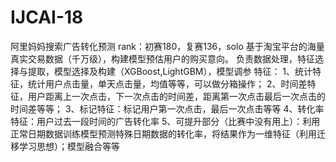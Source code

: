 # IJCAI-18
阿里妈妈搜索广告转化预测
rank：初赛180，复赛136，solo
基于淘宝平台的海量真实交易数据（千万级），构建模型预估用户的购买意向。
负责数据处理，特征选择与提取，模型选择及构建（XGBoost,LightGBM），模型调参
特征：
1、统计特征，统计用户点击量，单天点击量，均值等等，可以做分箱操作；
2、时间差特征，用户距离上一次点击，下一次点击的时间差，距离第一次点击最后一次点击的时间差等等；
3、标记特征：标记用户第一次点击，最后一次点击等等
4、转化率特征：用户过去一段时间的广告转化率
5、可提升部分（比赛中没有用上）：利用正常日期数据训练模型预测特殊日期数据的转化率，将结果作为一维特征（利用迁移学习思想）；模型融合等等
